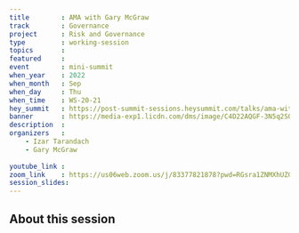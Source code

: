 ```yaml
---
title        : AMA with Gary McGraw
track        : Governance
project      : Risk and Governance
type         : working-session
topics       : 
featured     :
event        : mini-summit
when_year    : 2022
when_month   : Sep
when_day     : Thu
when_time    : WS-20-21
hey_summit   : https://post-summit-sessions.heysummit.com/talks/ama-with-xyz/
banner       : https://media-exp1.licdn.com/dms/image/C4D22AQGF-3N5q2SO1g/feedshare-shrink_2048_1536/0/1661986430405?e=1665619200&v=beta&t=0ITfygbZfHLlu_vwiEExm5gToSAYnD9dSswHmz3qhZE
description  :
organizers   :
    - Izar Tarandach
    - Gary McGraw
    
youtube_link : 
zoom_link    : https://us06web.zoom.us/j/83377821878?pwd=RGsra1ZNMXhUZGVPZUNsY2llRUdNQT09
session_slides:
---
```




## About this session
